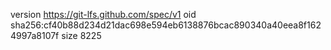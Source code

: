 version https://git-lfs.github.com/spec/v1
oid sha256:cf40b88d234d21dac698e594eb6138876bcac890340a40eea8f1624997a8107f
size 8225
